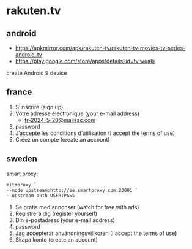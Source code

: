# rakuten.tv

## android

- https://apkmirror.com/apk/rakuten-tv/rakuten-tv-movies-tv-series-android-tv
- https://play.google.com/store/apps/details?id=tv.wuaki

create Android 9 device

## france

1. S'inscrire (sign up)
2. Votre adresse électronique (your e-mail address)
   - fr-2024-5-20@mailsac.com
3. password
4. J’accepte les conditions d’utilisation (I accept the terms of use)
5. Créez un compte (create an account)

## sweden

smart proxy:

~~~
mitmproxy `
--mode upstream:http://se.smartproxy.com:20001 `
--upstream-auth USER:PASS
~~~

1. Se gratis med annonser (watch for free with ads)
2. Registrera dig (register yourself)
3. Din e-postadress (your e-mail address)
4. password
5. Jag accepterar användningsvillkoren (I accept the terms of use)
6. Skapa konto (create an account)
